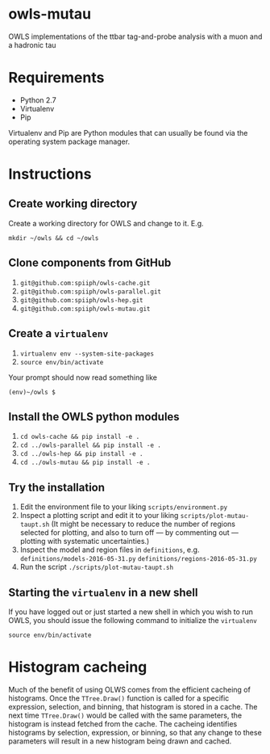 owls-mutau
==========

OWLS implementations of the ttbar tag-and-probe analysis with a muon and a
hadronic tau

Requirements
============

* Python 2.7
* Virtualenv
* Pip

Virtualenv and Pip are Python modules that can usually be found via the
operating system package manager.

Instructions
============

Create working directory
------------------------

Create a working directory for OWLS and change to it. E.g.

  `mkdir ~/owls && cd ~/owls`

Clone components from GitHub
----------------------------

1. `git@github.com:spiiph/owls-cache.git`
2. `git@github.com:spiiph/owls-parallel.git`
3. `git@github.com:spiiph/owls-hep.git`
4. `git@github.com:spiiph/owls-mutau.git`

Create a `virtualenv`
---------------------

1. `virtualenv env --system-site-packages`
2. `source env/bin/activate`

Your prompt should now read something like

  `(env)~/owls $`

Install the OWLS python modules
-------------------------------

1. `cd owls-cache && pip install -e .`
2. `cd ../owls-parallel && pip install -e .`
3. `cd ../owls-hep && pip install -e .`
4. `cd ../owls-mutau && pip install -e .`

Try the installation
--------------------

1. Edit the environment file to your liking
    `scripts/environment.py`
2. Inspect a plotting script and edit it to your liking
    `scripts/plot-mutau-taupt.sh`
   (It might be necessary to reduce the number of regions selected for
   plotting, and also to turn off — by commenting out — plotting with
   systematic uncertainties.)
5. Inspect the model and region files in `definitions`, e.g.
    `definitions/models-2016-05-31.py`
    `definitions/regions-2016-05-31.py`
6. Run the script
    `./scripts/plot-mutau-taupt.sh`

Starting the `virtualenv` in a new shell
----------------------------------------

If you have logged out or just started a new shell in which you wish to run
OWLS, you should issue the following command to initialize the `virtualenv`

   `source env/bin/activate`

Histogram cacheing
==================

Much of the benefit of using OLWS comes from the efficient cacheing of
histograms. Once the `TTree.Draw()` function is called for a specific
expression, selection, and binning, that histogram is stored in a cache. The next time
`TTree.Draw()` would be called with the same parameters, the histogram is
instead fetched from the cache. The cacheing identifies histograms by
selection, expression, or binning, so that any change to these parameters
will result in a new histogram being drawn and cached.
